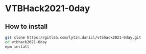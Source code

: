 # VTBHack2021-0day

## How to install

```bash
git clone https://gitlab.com/lytin.daniil/vtbhack2021-0day.git
cd vtbhack2021-0day
npm install
```
